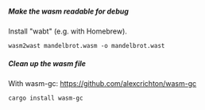 
##### Make the wasm readable for debug

Install "wabt" (e.g. with Homebrew).

    wasm2wast mandelbrot.wasm -o mandelbrot.wast

##### Clean up the wasm file

With wasm-gc: https://github.com/alexcrichton/wasm-gc

    cargo install wasm-gc
